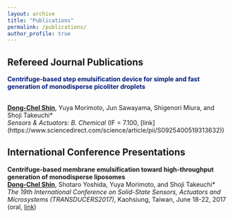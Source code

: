 ```yaml
---
layout: archive
title: "Publications"
permalink: /publications/
author_profile: true
---
```

## **Refereed Journal Publications**<br>

<p style="color:#011A7E";><b>Centrifuge-based step emulsification device for simple and fast generation of monodisperse picoliter droplets</b></p> <br>
<u><b>Dong-Chel Shin</b></u>, Yuya Morimoto, Jun Sawayama, Shigenori Miura, and Shoji Takeuchi* <br>
<i>Sensors & Actuators: B. Chemical</i> (IF = 7.100, [link](https://www.sciencedirect.com/science/article/pii/S0925400519313632))


## **International Conference Presentations**<br>

<b>Centrifuge-based membrane emulsification toward high-throughput generation of monodisperse liposomes</b> <br>
<u><b>Dong-Chel Shin</b></u>, Shotaro Yoshida, Yuya Morimoto, and Shoji Takeuchi* <br>
<i>The 19th International Conference on Solid-State Sensors, Actuators and Microsystems (TRANSDUCERS2017)</i>, Kaohsiung, Taiwan, June 18-22, 2017 (oral, [link](https://ieeexplore.ieee.org/abstract/document/7994003/))


